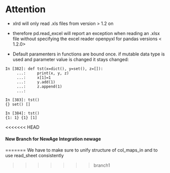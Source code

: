 # Attention
* xlrd will only read .xls files from version > 1.2 on
* therefore pd.read_excel will report an exception when reading an .xlsx file without specifying the excel reader openpyxl for pandas versions < 1.2.0>

* Default paramenters in functions are bound once. if mutable data type is used and parameter value is changed it stays changed:
````
In [382]: def tst(x=dict(), y=set(), z=[]):
     ...:     print(x, y, z)
     ...:     x[1]=1
     ...:     y.add(1)
     ...:     z.append(1)
     ...: 

In [383]: tst()
{} set() []

In [384]: tst()
{1: 1} {1} [1]
````

<<<<<<< HEAD
#### New Branch for NewAge Integration newage
=======
We have to make sure to unify structure of col_maps_in and to use read_sheet consistently
>>>>>>> branch1
